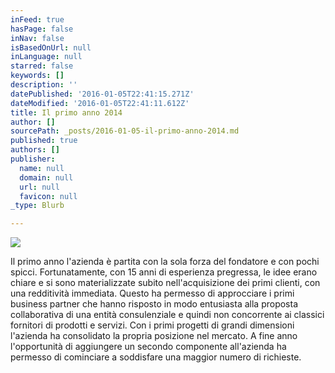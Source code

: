 ```yaml
---
inFeed: true
hasPage: false
inNav: false
isBasedOnUrl: null
inLanguage: null
starred: false
keywords: []
description: ''
datePublished: '2016-01-05T22:41:15.271Z'
dateModified: '2016-01-05T22:41:11.612Z'
title: Il primo anno 2014
author: []
sourcePath: _posts/2016-01-05-il-primo-anno-2014.md
published: true
authors: []
publisher:
  name: null
  domain: null
  url: null
  favicon: null
_type: Blurb

---
```

![](https://the-grid-user-content.s3-us-west-2.amazonaws.com/da79c9fc-f94a-4173-84c1-3c080541579a.jpg)

Il primo anno l'azienda è partita con la sola forza del fondatore e con pochi spicci. Fortunatamente, con 15 anni di esperienza pregressa, le idee erano chiare e si sono materializzate subito nell'acquisizione dei primi clienti, con una redditività immediata. Questo ha permesso di approcciare i primi business partner che hanno risposto in modo entusiasta alla proposta collaborativa di una entità consulenziale e quindi non concorrente ai classici fornitori di prodotti e servizi. Con i primi progetti di grandi dimensioni l'azienda ha consolidato la propria posizione nel mercato. A fine anno l'opportunità di aggiungere un secondo componente all'azienda ha permesso di cominciare a soddisfare una maggior numero di richieste.